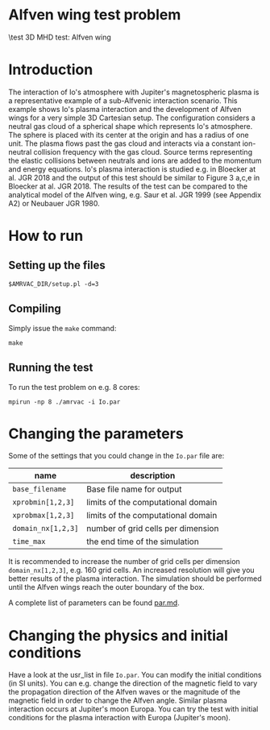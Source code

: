 # Alfven wing test problem

\test 3D MHD test: Alfven wing

# Introduction

The interaction of Io's atmosphere with Jupiter's magnetospheric plasma is a representative example of a sub-Alfvenic interaction scenario. This example shows Io's plasma interaction and the development of Alfven wings for a very simple 3D Cartesian setup. The configuration considers a neutral gas cloud of a spherical shape which represents Io's atmosphere. The sphere is placed with its center at the origin and has a radius of one unit. The plasma flows past the gas cloud and interacts via a constant ion-neutral collision frequency with the gas cloud. Source terms representing the elastic collisions between neutrals and ions are added to the momentum and energy equations.
Io's plasma interaction is studied e.g. in Bloecker at al. JGR 2018 and the output of this test should be similar to Figure 3 a,c,e in Bloecker at al. JGR 2018.
The results of the test can be compared to the analytical model of the Alfven wing, e.g. Saur et al. JGR 1999 (see Appendix A2) or Neubauer JGR 1980.

# How to run

## Setting up the files


    $AMRVAC_DIR/setup.pl -d=3

## Compiling

Simply issue the `make` command:

    make

## Running the test

To run the test problem on e.g. 8 cores:

    mpirun -np 8 ./amrvac -i Io.par


# Changing the parameters

Some of the settings that you could change in the `Io.par` file are:

name | description
---|---
`base_filename` | Base file name for output
`xprobmin[1,2,3]` | limits of the computational domain
`xprobmax[1,2,3]` | limits of the computational domain
`domain_nx[1,2,3]` | number of grid cells per dimension
`time_max` | the end time of the simulation

It is recommended to increase the number of grid cells per dimension `domain_nx[1,2,3]`, e.g. 160 grid cells. An increased resolution will give you better results of the plasma interaction. The simulation should be performed until the Alfven wings reach the outer boundary of the box. 

A complete list of parameters can be found [par.md](par.md).

# Changing the physics and initial conditions

Have a look at the usr_list in file `Io.par`. You can modify the initial conditions (in SI units). You can e.g. change the direction of the magnetic field to vary the propagation direction of the Alfven waves or the magnitude of the magnetic field in order to change the Alfven angle. Similar plasma interaction occurs at Jupiter's moon Europa. You can try the test with initial conditions for the plasma interaction with Europa (Jupiter's moon).
